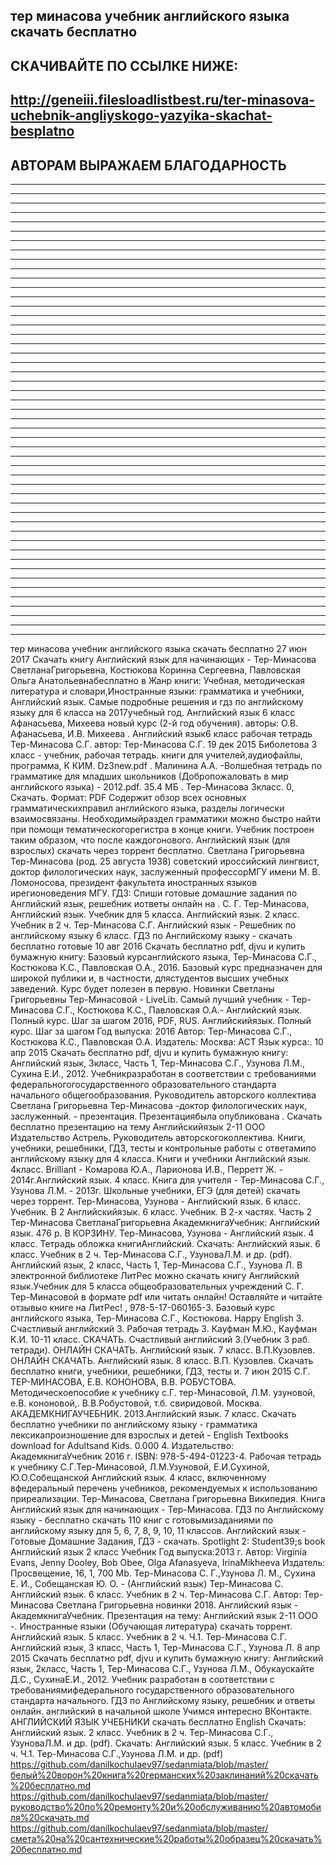 тер минасова учебник английского языка скачать бесплатно
--------------------------------------------------
СКАЧИВАЙТЕ ПО ССЫЛКЕ НИЖЕ:
--------------------------------------------------
http://geneiii.filesloadlistbest.ru/ter-minasova-uchebnik-angliyskogo-yazyika-skachat-besplatno
--------------------------------------------------
АВТОРАМ ВЫРАЖАЕМ БЛАГОДАРНОСТЬ
--------------------------------------------------
--------------------------------------------------
--------------------------------------------------
--------------------------------------------------
--------------------------------------------------
--------------------------------------------------
--------------------------------------------------
--------------------------------------------------
--------------------------------------------------
--------------------------------------------------
--------------------------------------------------
--------------------------------------------------
--------------------------------------------------
--------------------------------------------------
--------------------------------------------------
--------------------------------------------------
--------------------------------------------------
--------------------------------------------------
--------------------------------------------------
--------------------------------------------------
--------------------------------------------------
--------------------------------------------------
--------------------------------------------------
--------------------------------------------------
--------------------------------------------------
--------------------------------------------------
--------------------------------------------------
--------------------------------------------------
--------------------------------------------------
--------------------------------------------------
--------------------------------------------------
--------------------------------------------------
--------------------------------------------------
--------------------------------------------------
--------------------------------------------------
--------------------------------------------------
--------------------------------------------------
--------------------------------------------------
--------------------------------------------------
--------------------------------------------------
--------------------------------------------------
--------------------------------------------------
--------------------------------------------------
--------------------------------------------------
--------------------------------------------------
--------------------------------------------------
--------------------------------------------------
--------------------------------------------------
--------------------------------------------------
--------------------------------------------------
тер минасова учебник английского языка скачать бесплатно 27 июн 2017  Скачать книгу Английский язык для начинающих - Тер-Минасова СветланаГригорьевна, Костюкова Коринна Сергеевна, Павловская Ольга Анатольевнабесплатно в  Жанр книги: Учебная, методическая литература и словари,Иностранные языки: грамматика и учебники, Английский язык. Самые подробные решения и гдз по английскому языку для 6 класса на 2017учебный год.  Английский язык 6 класс Афанасьева, Михеева новый курс (2-й год обучения). авторы: О.В. Афанасьева, И.В. Михеева . Английский язык6 класс рабочая тетрадь Тер-Минасова С.Г. автор: Тер-Минасова С.Г. 19 дек 2015  Биболетова 3 класс - учебник, рабочая тетрадь. книги для учителей,аудиофайлы, программа, К КИМ. Dz3new.pdf . Малинина А.А. -Волшебная тетрадь по грамматике для младших школьников (Добропожаловать в мир английского языка) - 2012.pdf. 35.4 МБ . Тер-Минасова 3класс. 0, Скачать. Формат: PDF Содержит обзор всех основных грамматическихправил английского языка, разделы логически взаимосвязаны. Необходимыйраздел грамматики можно быстро найти при помощи тематическогорегистра в конце книги. Учебник построен таким образом, что после каждогонового. Английский язык (для взрослых) скачать через торрент бесплатно. Светлана Григорьевна Тер-Минасова (род. 25 августа 1938)  советский ироссийский лингвист, доктор филологических наук, заслуженный профессорМГУ имени М. В. Ломоносова, президент факультета иностранных языков ирегионоведения МГУ. ГДЗ: Спиши готовые домашние задания по Английский язык, решебник иответы онлайн на . С. Г. Тер-Минасова, Английский язык. Учебник для 5 класса. Английский язык. 2 класс. Учебник в 2 ч. Тер-Минасова С.Г. Английский язык - Решебник по английскому языку 6 класс. ГДЗ по Английскому языку - скачать бесплатно готовые
10 авг 2016  Скачать бесплатно pdf, djvu и купить бумажную книгу: Базовый курсанглийского языка, Тер-Минасова С.Г., Костюкова К.С., Павловская О.А., 2016. Базовый курс предназначен для широкой публики и, в частности, длястудентов высших учебных заведений. Курс будет полезен в первую. Новинки Светланы Григорьевны Тер-Минасовой - LiveLib. Самый лучший учебник - Тер-Минасова С.Г., Костюкова К.С., Павловская О.А.- Английский язык. Полный курс. Шаг за шагом 2016, PDF, RUS. Английскийязык. Полный курс. Шаг за шагом Год выпуска: 2016 Автор: Тер-Минасова С.Г., Костюкова К.С., Павловская О.А. Издатель: Москва: АСТ Язык курса:. 10 апр 2015  Скачать бесплатно pdf, djvu и купить бумажную книгу: Английский язык, 3класс, Часть 1, Тер-Минасова С.Г., Узунова Л.М., Сухина Е.И., 2012. Учебникразработан в соответствии с требованиями федеральногогосударственного образовательного стандарта начального общегообразования. Руководитель авторского коллектива Светлана Григорьевна Тер-Минасова -доктор филологических наук, заслуженный. - презентация. Презентациябыла опубликована . Скачать бесплатно презентацию на тему Английскийязык 2-11 ООО Издательство Астрель. Руководитель авторскогоколлектива. Книги, учебники, решебники, ГДЗ, тесты и контрольные работы с ответамипо английскому языку для 4 класса. Книги и учебники  Английский язык. 4класс. Brilliant - Комарова Ю.А., Ларионова И.В., Перретт Ж. - 2014г.Английский язык. 4 класс. Книга для учителя - Тер-Минасова С.Г., Узунова Л.М. - 2013г. Школьные учебники, ЕГЭ (для детей) скачать через торрент. Тер-Минасова, Узунова - Английский язык. 6 класс. Учебник. В 2 Английскийязык. 6 класс. Учебник. В 2-х частях. Часть 2  Тер-Минасова СветланаГригорьевна  АкадемкнигаУчебник: Английский язык. 476 р. В КОРЗИНУ. Тер-Минасова, Узунова - Английский язык. 4 класс. Тетрадь обложка книгиАнглийский. Скачать: Английский язык. 6 класс. Учебник в 2 ч. Тер-Минасова С.Г., УзуноваЛ.М. и др. (pdf). Английский язык, 2 класс, Часть 1, Тер-Минасова С.Г., Узунова Л. В электронной библиотеке ЛитРес можно скачать книгу Английский язык.Учебник для 5 класса общеобразовательных учреждений С. Г. Тер-Минасовой в формате pdf или читать онлaйн! Оставляйте и читайте отзывыо книге на ЛитРес! , 978-5-17-060165-3.
Базовый курс английского языка, Тер-Минасова С.Г., Костюкова. Happy English 3. Счастливый английский 3. Рабочая тетрадь 3. Кауфман М.Ю., Кауфман К.И. 10-11 класс. СКАЧАТЬ. Счастливый английский 3.(Учебник 3 раб. тетради). ОНЛАЙН  СКАЧАТЬ. Английский язык. 7 класс. В.П.Кузовлев. ОНЛАЙН  СКАЧАТЬ. Английский язык. 8 класс. В.П. Кузовлев. Скачать бесплатно книги, учебники, решебники, ГДЗ, тесты и. 7 июн 2015  С.Г. ТЕР-МИНАСОВА, Е.В. КОНОНОВА, В.В. РОБУСТОВА. Методическоепособие к учебнику с.Г. тер-Минасовой, Л.М. узуновой, е.В. кононовой,. В.В.Робустовой, т.б. свиридовой. Москва. АКАДЕМКНИГАУЧЕБНИК. 2013.Английский язык. 7 класс. Скачать бесплатно учебники по английскому языку - грамматика лексикапроизношение для взрослых и детей - English Textbooks download for Adultsand Kids. 0.000 4. Издательство: АкадемкнигаУчебник 2016 г. ISBN: 978-5-494-01223-4. Рабочая тетрадь к учебнику С.Г.Тер-Минасовой, Л.М.Узуновой, Е.И.Сухиной, Ю.О.Собещанской Английский язык. 4 класс, включенному вфедеральный перечень учебников, рекомендуемых к использованию приреализации. Тер-Минасова, Светлана Григорьевна  Википедия. Книга Английский язык для начинающих - Тер-Минасова. ГДЗ по Английскому языку - бесплатно скачать 110 книг с готовымизаданиями по английскому языку для 5, 6, 7, 8, 9, 10, 11 классов. Английский язык - Готовые Домашние Задания, ГДЗ - скачать. Spotlight 2: Student39;s book  Английский язык 2 класс Учебник Год выпуска:2013 г. Автор: Virginia Evans, Jenny Dooley, Bob Obee, Olga Afanasyeva, IrinaMikheeva Издатель: Просвещение, 16, 1, 700 Mb. Тер-Минасова С. Г.,Узунова Л. М., Сухина Е. И., Собещанская Ю. О. - (Английский язык) Тер-Минасова С.
Английский язык. 6 класс. Учебник в 2 ч. Тер-Минасова С.Г. Автор: Тер-Минасова Светлана Григорьевна  новинки 2018. Английский язык - АкадемкнигаУчебник. Презентация на тему: Английский язык 2-11 ООО  -. Иностранные языки (Обучающая литература) скачать торрент. Английский язык. 5 класс. Учебник в 2 ч. Ч.1. Тер-Минасова С.Г. Английский язык, 3 класс, Часть 1, Тер-Минасова С.Г., Узунова Л. 8 апр 2015  Скачать бесплатно pdf, djvu и купить бумажную книгу: Английский язык, 2класс, Часть 1, Тер-Минасова С.Г., Узунова Л.М., Обукаускайте Д.С., СухинаЕ.И., 2012. Учебник разработан в соответствии с требованиямифедерального государственного образовательного стандарта начального. ГДЗ по Английскому языку, решебник и ответы онлайн. английский в начальной школе  Учимся интересно  ВКонтакте. АНГЛИЙСКИЙ ЯЗЫК УЧЕБНИКИ скачать бесплатно English
Скачать: Английский язык. 2 класс. Учебник в 2 ч. Тер-Минасова С.Г., УзуноваЛ.М. и др. (pdf). Скачать: Английский язык. 5 класс. Учебник в 2 ч. Ч.1. Тер-Минасова С.Г.,Узунова Л.М. и др. (pdf)
https://github.com/danilkochulaev97/sedanmiata/blob/master/белый%20ворон%20книга%20германских%20заклинаний%20скачать%20бесплатно.md
https://github.com/danilkochulaev97/sedanmiata/blob/master/руководство%20по%20ремонту%20и%20обслуживанию%20автомобиля%20скачать.md
https://github.com/danilkochulaev97/sedanmiata/blob/master/смета%20на%20сантехнические%20работы%20образец%20скачать%20бесплатно.md